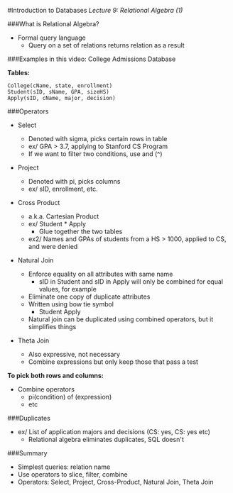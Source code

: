 #Introduction to Databases
_Lecture 9: Relational Algebra (1)_

###What is Relational Algebra?
* Formal query language
	* Query on a set of relations returns relation as a result
	
###Examples in this video: College Admissions Database

__Tables:__

	College(cName, state, enrollment)
	Student(sID, sName, GPA, sizeHS)
	Apply(sID, cName, major, decision)
	
###Operators

* Select
	* Denoted with sigma, picks certain rows in table
	* ex/ GPA > 3.7, applying to Stanford CS Program
	* If we want to filter two conditions, use and (^)
	
* Project
	* Denoted with pi, picks columns
	* ex/ sID, enrollment, etc.
	
* Cross Product
	* a.k.a. Cartesian Product
	* ex/ Student * Apply 	
		* Glue together the two tables
	* ex2/ Names and GPAs of students from a HS > 1000, applied to CS, and were denied
	
* Natural Join
	* Enforce equality on all attributes with same name
		* sID in Student and sID in Apply will only be combined for equal values, for example
	* Eliminate one copy of duplicate attributes
	* Written using bow tie symbol
		* Student <bowtie> Apply
	* Natural join can be duplicated using combined operators, but it simplifies things
	
* Theta Join
	 * Also expressive, not necessary
	 * Combine expressions but only keep those that pass a test
	
__To pick both rows and columns:__

* Combine operators
	* pi(condition) of (expression)
	* etc
	
###Duplicates
* ex/ List of application majors and decisions (CS: yes, CS: yes etc)
	* Relational algebra eliminates duplicates, SQL doesn't
	
###Summary
* Simplest queries: relation name
* Use operators to slice, filter, combine
* Operators: Select, Project, Cross-Product, Natural Join, Theta Join
